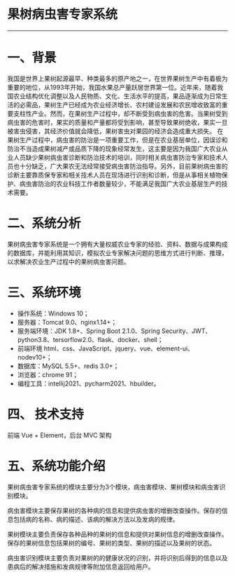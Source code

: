 # 果树病虫害专家系统
---
# 一、背景
我国是世界上果树起源最早、种类最多的原产地之一，在世界果树生产中有着极为重要的地位，从1993年开始，我国水果总产量跃居世界第一位。近年来，随着我国农业结构优化调整以及人民物质、文化、生活水平的提高，果品逐渐成为日常生活的必需品，果树生产已经成为农业经济增长、农村建设发展和农民增收致富的重要支柱性产业。然而，在果树生产过程中，却不断受到病虫害的危害。当果树受到病虫害的危害时，果实的质量和产量都将受到影响，甚至导致果树绝收，果实一旦被害虫侵害，其经济价值就会降低，果树害虫对果园的经济会造成重大损失。
在果树生产过程中，病虫害的防治是一项重要工作，但是在农业基层单位，因误诊和防治不当造成果树减产或品质下降的现象经常发生，这主要是因为我国广大农业从业人员缺少果树病虫害诊断和防治技术的培训，同时相关病虫害防治专家和技术人员也十分缺乏，广大果农无法经常接受病虫害防治指导。另外，目前果树病虫害的诊断主要靠质保专家和相关技术人员在现场进行识别和诊断，但是从事相关植物保护、病虫害防治的农业科技工作者数量较少，不能满足我国广大农业基层生产的技术需要。
# 二、系统分析
果树病虫害专家系统是一个拥有大量权威农业专家的经验、资料、数据与成果构成的数据库，并能利用其知识，模拟农业专家解决问题的思维方式进行判断、推理，以求解决农业生产过程中的果树病虫害问题。

# 三、系统环境
 - 操作系统：Windows 10；  
 - 服务器：Tomcat 9.0、nginx1.14+；
 - 服务端环境：JDK 1.8+、Spring Boot 2.1.0、Spring Security、JWT、python3.8、tersorflow2.0、flask、docker、shell；
 - 前端环境 html、css、JavaScript、jquery、vue、element-ui、nodev10+；
 - 数据库：MySQL 5.5+、redis 3.0+；
 - 浏览器：chrome 91；
 - 编程工具：intellij2021、pycharm2021、hbuilder。
# 四、 技术支持
前端 Vue + Element，后台 MVC 架构
# 五、系统功能介绍
  果树病虫害专家系统的模块主要分为3个模块，病虫害模块、果树模块和病虫害识别模块。   
  
  病虫害模块主要保存果树的各种病的信息和提供病虫害的增删改查操作。保存的信息包括病的名称、病的描述、该病的解决方法以及发病的规律。
      
  果树模块主要负责保存各种品种的果树的信息和提供对果树信息的增删改查操作。保存的果树信息包括果树的编号、果树的类型、果树的描述以及果树的状态。  
 
  病虫害识别模块主要负责对果树的的健康状况的识别，并将识别后得到的信息以及患病后的解决措施和发病规律等附加信息返回给用户。

 
